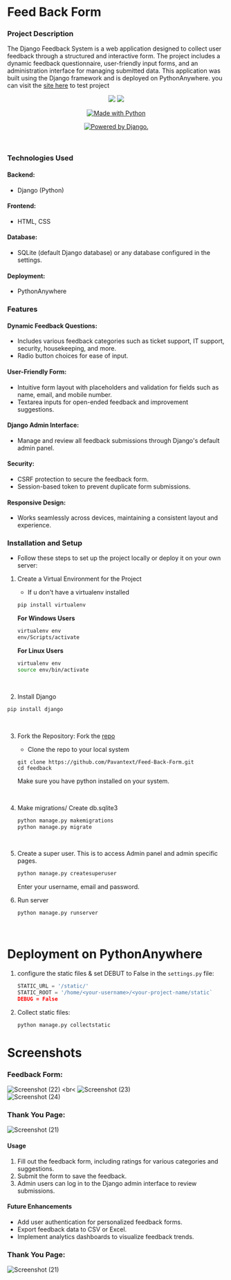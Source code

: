 # Feed Back Form
 ### Project Description
The Django Feedback System is a web application designed to collect user feedback through a structured and interactive form. The project includes a dynamic feedback questionnaire, user-friendly input forms, and an administration interface for managing submitted data. This application was built using the Django framework and is deployed on PythonAnywhere.
you can visit the  [site here](https://pavantext6.pythonanywhere.com/) to test project

<p align="center">
<a href="https://codeclimate.com/github/pkini2002/Social-media-web-app/maintainability">
<img src="https://api.codeclimate.com/v1/badges/b79b9943a5cb4340c05f/maintainability" /></a>
<a href="https://codeclimate.com/github/pkini2002/Social-media-web-app/test_coverage">
<img src="https://api.codeclimate.com/v1/badges/b79b9943a5cb4340c05f/test_coverage" /></a>
</p>

<p align="center">
<a href="https://www.python.org/"><img src="https://forthebadge.com/images/badges/made-with-python.svg" border="0" title="Made with Python" />
</p>

<p align="center">
<a href="http://www.djangoproject.com/"><img src="https://www.djangoproject.com/m/img/badges/djangopowered126x54.gif" border="0" alt="Powered by Django." title="Powered by Django." /></a>
</p>


<br>

### Technologies Used
#### Backend:
- Django (Python)
#### Frontend:
- HTML, CSS
#### Database:
- SQLite (default Django database) or any database configured in the settings.
#### Deployment:
- PythonAnywhere

### Features
#### Dynamic Feedback Questions:
- Includes various feedback categories such as ticket support, IT support, security, housekeeping, and more.
- Radio button choices for ease of input.
#### User-Friendly Form:
- Intuitive form layout with placeholders and validation for fields such as name, email, and mobile number.
- Textarea inputs for open-ended feedback and improvement suggestions.
#### Django Admin Interface:
- Manage and review all feedback submissions through Django's default admin panel.
#### Security:
- CSRF protection to secure the feedback form.
- Session-based token to prevent duplicate form submissions.
#### Responsive Design:
- Works seamlessly across devices, maintaining a consistent layout and experience.
### Installation and Setup
- Follow these steps to set up the project locally or deploy it on your own server:

1. Create a Virtual Environment for the Project

   - If u don't have a virtualenv installed

   ```bash
   pip install virtualenv
   ```
   **For Windows Users**
   ```bash
   virtualenv env
   env/Scripts/activate
   ```

   **For Linux Users**
   ```bash
   virtualenv env
   source env/bin/activate
   ```
    <br>
2. Install Django
```bash
pip install django
```
<br>

3. Fork the Repository:
Fork the [repo](https://github.com/Pavantext/Feed-Back-Form.git)
   - Clone the repo to your local system
     
   ```git
   git clone https://github.com/Pavantext/Feed-Back-Form.git
   cd feedback
   ```
   Make sure you have python installed on your system.

      <br>
4. Make migrations/ Create db.sqlite3

   ```bash
   python manage.py makemigrations
   python manage.py migrate
   ```
   <br>
5. Create a super user.
   This is to access Admin panel and admin specific pages.

   ```djangotemplate
   python manage.py createsuperuser
   ```
   
   Enter your username, email and password.
      <br>
6. Run server
   ```bash
   python manage.py runserver
   ```
<br>

# Deployment on PythonAnywhere
1. configure the static  files & set DEBUT to False in the `settings.py` file:
   ```python
   STATIC_URL = '/static/'
   STATIC_ROOT = '/home/<your-username>/<your-project-name/static`
   DEBUG = False
   ```

2. Collect static files:
   ```bash
   python manage.py collectstatic
   ```

# Screenshots
### Feedback Form:
![Screenshot (22)](https://github.com/user-attachments/assets/801f4340-b750-4c73-8512-358aa0edbb67)
<br<
![Screenshot (23)](https://github.com/user-attachments/assets/c9900e19-90fd-487a-9177-d210e4f1d119)
<br>
![Screenshot (24)](https://github.com/user-attachments/assets/49a14aaa-8f55-4660-a297-4ef9ad0cce5a)
<br>
### Thank You Page:
![Screenshot (21)](https://github.com/user-attachments/assets/83e490d9-c4c4-492e-96b2-d1d64a270836)

 #### Usage
1. Fill out the feedback form, including ratings for various categories and suggestions.
2. Submit the form to save the feedback.
3. Admin users can log in to the Django admin interface to review submissions.
   <br>
 #### Future Enhancements
- Add user authentication for personalized feedback forms.
- Export feedback data to CSV or Excel.
- Implement analytics dashboards to visualize feedback trends.

### Thank You Page:
![Screenshot (21)](https://github.com/user-attachments/assets/83e490d9-c4c4-492e-96b2-d1d64a270836)

